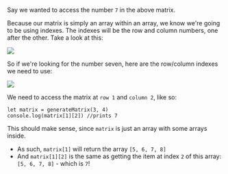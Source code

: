 
Say we wanted to access the number `7` in the above matrix.

  

Because our matrix is simply an array within an array, we know we're going to be using indexes. The indexes will be the row and column numbers, one after the other. Take a look at this:

  

![](https://s3-us-west-2.amazonaws.com/learn-app/lesson-images/dsa/matrix-w-rows-and-cols.PNG)

  

So if we're looking for the number seven, here are the row/column indexes we need to use:

  

![](https://s3-us-west-2.amazonaws.com/learn-app/lesson-images/dsa/matrix-w-rows-and-cols-highlighted.PNG)

  

We need to access the matrix at `row 1` and `column 2`, like so:

  
```
let matrix = generateMatrix(3, 4)
console.log(matrix[1][2]) //prints 7
```
  

This should make sense, since `matrix` is just an array with some arrays inside.

-   As such, `matrix[1]` will return the array `[5, 6, 7, 8]`
-   And `matrix[1][2]` is the same as getting the item at index `2` of this array: `[5, 6, 7, 8]` - which is `7`!